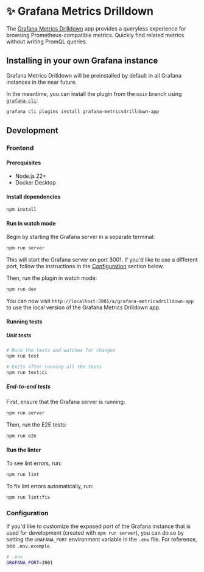 # ✨ Grafana Metrics Drilldown

The [Grafana Metrics Drilldown](https://grafana.com/docs/grafana/latest/explore/simplified-exploration/metrics) app provides a queryless experience for browsing Prometheus-compatible metrics. Quickly find related metrics without writing PromQL queries.

## Installing in your own Grafana instance

Grafana Metrics Drilldown will be preinstalled by default in all Grafana instances in the near future.

In the meantime, you can install the plugin from the `main` branch using [`grafana-cli`](https://grafana.com/docs/grafana/latest/cli/#plugins-commands):

```bash
grafana cli plugins install grafana-metricsdrilldown-app
```

## Development

### Frontend

#### Prerequisites

- Node.js 22+
- Docker Desktop

#### Install dependencies

```bash
npm install
```

#### Run in watch mode

Begin by starting the Grafana server in a separate terminal:

```bash
npm run server
```

This will start the Grafana server on port 3001. If you'd like to use a different port, follow the instructions in the [Configuration](#configuration) section below.

Then, run the plugin in watch mode:

```bash
npm run dev
```

You can now visit `http://localhost:3001/a/grafana-metricsdrilldown-app` to use the local version of the Grafana Metrics Drilldown app.

#### Running tests

##### Unit tests

```bash
# Runs the tests and watches for changes
npm run test

# Exits after running all the tests
npm run test:ci
```

##### End-to-end tests

First, ensure that the Grafana server is running:

```bash
npm run server
```

Then, run the E2E tests:

```bash
npm run e2e
```

#### Run the linter

To see lint errors, run:

```bash
npm run lint
```

To fix lint errors automatically, run:

```bash
npm run lint:fix
```

### Configuration

If you'd like to customize the exposed port of the Grafana instance that is used for development (created with `npm run server`), you can do so by setting the `GRAFANA_PORT` environment variable in the `.env` file. For reference, see `.env.example`.

```bash
# .env
GRAFANA_PORT=3001
```
